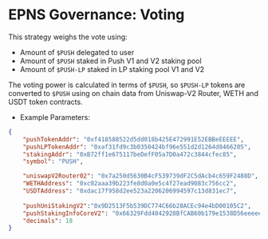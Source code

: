 # EPNS Governance: Voting

This strategy weighs the vote using:
- Amount of `$PUSH` delegated to user
- Amount of `$PUSH` staked in Push V1 and V2 staking pool
- Amount of `$PUSH-LP` staked in LP staking pool V1 and V2

The voting power is calculated in terms of `$PUSH`, so `$PUSH-LP` tokens are converted to `$PUSH` using on chain data from Uniswap-V2 Router, WETH and USDT token contracts.

- Example Parameters:
```JSON
{
    "pushTokenAddr": "0xf418588522d5dd018b425E472991E52EBBeEEEEE",
    "pushLPTokenAddr": "0xaf31fd9c3b0350424bf96e551d2d1264d8466205",
    "stakingAddr": "0xB72ff1e675117beDefF05a7D0a472c3844cfec85",
    "symbol": "PUSH",

    "uniswapV2Router02": "0x7a250d5630B4cF539739dF2C5dAcb4c659F2488D",
    "WETHAddress": "0xc02aaa39b223fe8d0a0e5c4f27ead9083c756cc2",
    "USDTAddress": "0xdac17f958d2ee523a2206206994597c13d831ec7",
    
    "pushUniStakingV2":"0x9D2513F5b539DC774C66b28ACEc94e4bD00105C2",
    "pushStakingInfoCoreV2": "0x66329Fdd4042928BfCAB60b179e1538D56eeeeeE",
    "decimals": 18
}
```